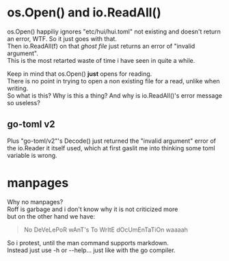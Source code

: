 # os.Open() and io.ReadAll()

os.Open() happiliy ignores "etc/hui/hui.toml" not existing and doesn't return an
error, WTF. So it just goes with that.  
Then io.ReadAll(f) on that *ghost file* just returns an error of
"invalid argument".  
This is the most retarted waste of time i have seen in quite a while.  
  
Keep in mind that os.Open() **just** opens for reading.  
There is no point in trying to open a non existing file for a read, unlike
when writing.  
So what is this? Why is this a thing? And why is io.ReadAll()'s error message so
useless?  

## go-toml v2

Plus "go-toml/v2"'s Decode() just returned the "invalid argument" error of the
io.Reader it itself used, which at first gaslit me into thinking some toml
variable is wrong.  

# manpages

Why no manpages?  
Roff is garbage and i don't know why it is not criticized more  
but on the other hand we have:  

 > No DeVeLePoR wAnT's To WrItE dOcUmEnTaTiOn waaaah

So i protest, until the man command supports markdown.  
Instead just use -h or --help... just like with the go compiler.  
